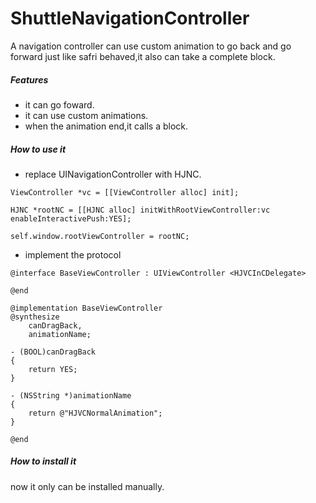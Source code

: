 # ShuttleNavigationController
A navigation controller can use custom animation to go back and go forward just like safri behaved,it also can take a complete block.

##### Features

- it can go foward.
- it can use custom animations.
- when the animation end,it calls a block.

##### How to use it

- replace UINavigationController with HJNC.

```
ViewController *vc = [[ViewController alloc] init];

HJNC *rootNC = [[HJNC alloc] initWithRootViewController:vc enableInteractivePush:YES];

self.window.rootViewController = rootNC;
```

- implement the protocol

```
@interface BaseViewController : UIViewController <HJVCInCDelegate>

@end
```

```
@implementation BaseViewController
@synthesize
    canDragBack,
    animationName;

- (BOOL)canDragBack
{
    return YES;
}

- (NSString *)animationName
{
    return @"HJVCNormalAnimation";
}

@end
```

##### How to install it

now it only can be installed manually.